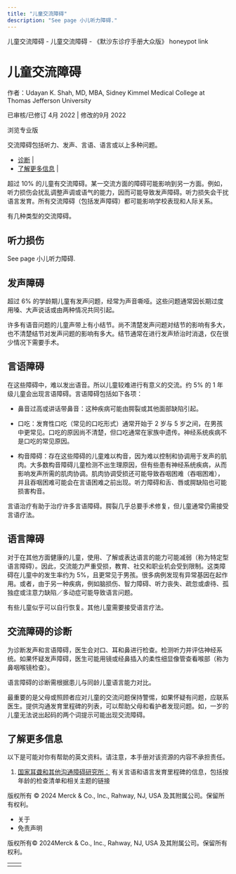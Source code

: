 ```yaml
---
title: "儿童交流障碍"
description: "See page 小儿听力障碍."
---
```


﻿儿童交流障碍 \- 儿童交流障碍 \- 《默沙东诊疗手册大众版》 honeypot link

# 儿童交流障碍

作者：Udayan K. Shah, MD, MBA, Sidney Kimmel Medical College at Thomas Jefferson
University

已审核/已修订 4月 2022 \| 修改的9月 2022

浏览专业版

交流障碍包括听力、发声、言语、语言或以上多种问题。

- [诊断](#诊断_v34904947_zh) \|
- [了解更多信息](#了解更多信息_v34904952_zh) \|

超过 10% 的儿童有交流障碍。某一交流方面的障碍可能影响到另一方面。例如，听力损伤会扰乱调整声调或语气的能力，因而可能导致发声障碍。听力损失会干扰语言发育。所有交流障碍（包括发声障碍）都可能影响学校表现和人际关系。

有几种类型的交流障碍。

## 听力损伤

See page 小儿听力障碍.

## 发声障碍

超过 6% 的学龄期儿童有发声问题，经常为声音嘶哑。这些问题通常因长期过度用嗓、大声说话或由两种情况共同引起。

许多有语音问题的儿童声带上有小结节。尚不清楚发声问题对结节的影响有多大，也不清楚结节对发声问题的影响有多大。结节通常在进行发声矫治时消退，仅在很少情况下需要手术。

## 言语障碍

在这些障碍中，难以发出语音。所以儿童较难进行有意义的交流。约 5% 的 1 年级儿童会出现言语障碍。言语障碍包括如下各项：

- 鼻音过高或讲话带鼻音：这种疾病可能由腭裂或其他面部缺陷引起。

- 口吃：发育性口吃（常见的口吃形式）通常开始于 2 岁与 5 岁之间，在男孩中更常见。口吃的原因尚不清楚，但口吃通常在家族中遗传。神经系统疾病不是口吃的常见原因。

- 构音障碍：存在这些障碍的儿童难以构音，因为难以控制和协调用于发声的肌肉。大多数构音障碍儿童检测不出生理原因，但有些患有神经系统疾病，从而影响发声所需的肌肉协调。肌肉协调受损还可能导致吞咽困难（吞咽困难），并且吞咽困难可能会在言语困难之前出现。听力障碍和舌、唇或腭缺陷也可能损害构音。


言语治疗有助于治疗许多言语障碍。腭裂几乎总要手术修复，但儿童通常仍需接受言语疗法。

## 语言障碍

对于在其他方面健康的儿童，使用、了解或表达语言的能力可能减弱（称为特定型语言障碍）。因此，交流能力严重受损，教育、社交和职业机会受到限制。这类障碍在儿童中的发生率约为 5%，且更常见于男孩。很多病例发现有异常基因在起作用。或者，由于另一种疾病，例如脑损伤、智力障碍、听力丧失、疏忽或虐待、孤独症或注意力缺陷／多动症可能导致语言问题。

有些儿童似乎可以自行恢复。其他儿童需要接受语言疗法。

## 交流障碍的诊断

为诊断发声和言语障碍，医生会对口、耳和鼻进行检查。检测听力并评估神经系统。如果怀疑发声障碍，医生可能用镜或经鼻插入的柔性细显像管查看喉部（称为鼻咽喉镜检查）。

语言障碍的诊断需根据患儿与同龄儿童语言能力对比。

最重要的是父母或照顾者应对儿童的交流问题保持警惕，如果怀疑有问题，应联系医生。提供沟通发育里程碑的列表，可以帮助父母和看护者发现问题。如，一岁的儿童无法说出起码的两个词提示可能出现交流障碍。

## 了解更多信息

以下是可能对你有帮助的英文资料。请注意，本手册对该资源的内容不承担责任。

1. [国家耳聋和其他沟通障碍研究所：](http://www.nidcd.nih.gov/health/voice/pages/speechandlanguage.aspx) 有关言语和语言发育里程碑的信息，包括按年龄的检查清单和相关主题的链接




版权所有 © 2024
Merck & Co., Inc., Rahway, NJ, USA 及其附属公司。保留所有权利。

- 关于
- 免责声明

版权所有© 2024Merck & Co., Inc., Rahway, NJ, USA 及其附属公司。保留所有权利。

|     |     |
| --- | --- |
|  |  |